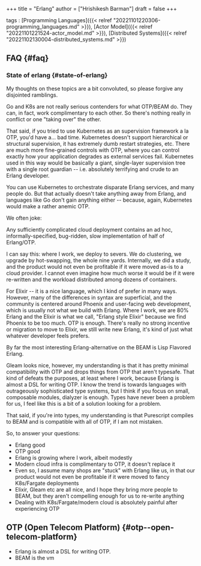 +++
title = "Erlang"
author = ["Hrishikesh Barman"]
draft = false
+++

tags
: [Programming Languages]({{< relref "20221101220306-programming_languages.md" >}}), [Actor Model]({{< relref "20221101221524-actor_model.md" >}}), [Distributed Systems]({{< relref "20221102130004-distributed_systems.md" >}})


## FAQ {#faq}


### State of erlang {#state-of-erlang}

My thoughts on these topics are a bit convoluted, so please forgive any disjointed ramblings.

Go and K8s are not really serious contenders for what OTP/BEAM do. They can, in fact, work complimentary to each other. So there's nothing really in conflict or one "taking over" the other.

That said, if you tried to use Kubernetes as an supervision framework a la OTP, you'd have a... bad time. Kubernetes doesn't support hierarchical or structural supervision, it has extremely dumb restart strategies, etc. There are much more fine-grained controls with OTP, where you can control exactly how your application degrades as external services fail. Kubernetes used in this way would be basically a giant, single-layer supervision tree with a single root guardian -- i.e. absolutely terrifying and crude to an Erlang developer.

You can use Kubernetes to orchestrate disparate Erlang services, and many people do. But that actually doesn't take anything away from Erlang, and languages like Go don't gain anything either -- because, again, Kubernetes would make a rather anemic OTP.

We often joke:

Any sufficiently complicated cloud deployment contains an ad hoc, informally-specified, bug-ridden, slow implementation of half of Erlang/OTP.

I can say this: where I work, we deploy to severs. We do clustering, we upgrade by hot-swapping, the whole nine yards. Internally, we did a study, and the product would not even be profitable if it were moved as-is to a cloud provider. I cannot even imagine how much worse it would be if it were re-written and the workload distributed among dozens of containers.

For Elixir -- it is a nice language, which I kind of prefer in many ways. However, many of the differences in syntax are superficial, and the community is centered around Phoenix and user-facing web development, which is usually not what we build with Erlang. Where I work, we are 80% Erlang and the Elixir is what we call, "Erlang style Elixir" because we find Phoenix to be too much. OTP is enough. There's really no strong incentive or migration to move to Elixir, we still write new Erlang, it's kind of just what whatever developer feels prefers.

By far the most interesting Erlang-alternative on the BEAM is Lisp Flavored Erlang.

Gleam looks nice, however, my understanding is that it has pretty minimal compatibility with OTP and drops things from OTP that aren't typesafe. That kind of defeats the purposes, at least where I work, because Erlang is almost a DSL for writing OTP. I know the trend is towards languages with outrageously sophisticated type systems, but I think if you focus on small, composable modules, dialyzer is enough. Types have never been a problem for us, I feel like this is a bit of a solution looking for a problem.

That said, if you're into types, my understanding is that Purescript compiles to BEAM and is compatible with all of OTP, if I am not mistaken.

So, to answer your questions:

-   Erlang good
-   OTP good
-   Erlang is growing where I work, albeit modestly
-   Modern cloud infra is complimentary to OTP, it doesn't replace it
-   Even so, I assume many shops are "stuck" with Erlang like us, in that our product would not even be profitable if it were moved to fancy K8s/Fargate deployments
-   Elixir, Gleam etc are all nice, and I hope they bring more people to BEAM, but they aren't compelling enough for us to re-write anything
-   Dealing with K8s/Fargate/modern cloud is absolutely painful after experiencing OTP


## OTP (Open Telecom Platform) {#otp--open-telecom-platform}

-   Erlang is almost a DSL for writing OTP.
-   BEAM is the vm
